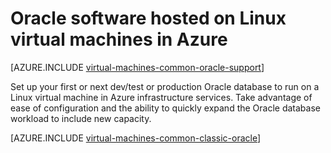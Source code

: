 <properties
	pageTitle="Oracle on Linux virtual machines | Azure"
	description="Find the articles that describe how to set up Oracle software on Linux virtual machines"
	services="virtual-machines-linux"
	documentationCenter=""
	authors="rickstercdn"
	manager="timlt"
	editor=""
	tags="azure-service-management"/>

<tags
	ms.service="virtual-machines-linux"
	ms.date="05/17/2016"
	wacn.date=""/>

# Oracle software hosted on Linux virtual machines in Azure

[AZURE.INCLUDE [virtual-machines-common-oracle-support](../includes/virtual-machines-common-oracle-support.md)]

Set up your first or next dev/test or production Oracle database to run on a Linux virtual machine in Azure infrastructure services. Take advantage of ease of configuration and the ability to quickly expand the Oracle database workload to include new capacity.


[AZURE.INCLUDE [virtual-machines-common-classic-oracle](../includes/virtual-machines-common-classic-oracle.md)]
